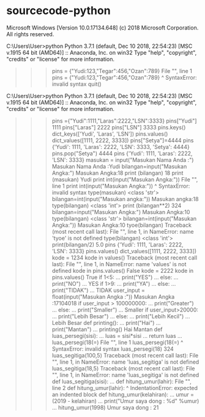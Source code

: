 # sourcecode-python
Microsoft Windows [Version 10.0.17134.648]
(c) 2018 Microsoft Corporation. All rights reserved.

C:\Users\User>python
Python 3.7.1 (default, Dec 10 2018, 22:54:23) [MSC v.1915 64 bit (AMD64)] :: Anaconda, Inc. on win32
Type "help", "copyright", "credits" or "license" for more information.
>>> pins = {"Yudi:123,"Tegar":456,"Ozan":789}
  File "<stdin>", line 1
    pins = {"Yudi:123,"Tegar":456,"Ozan":789}
                           ^
SyntaxError: invalid syntax
>>> quit()

C:\Users\User>python
Python 3.7.1 (default, Dec 10 2018, 22:54:23) [MSC v.1915 64 bit (AMD64)] :: Anaconda, Inc. on win32
Type "help", "copyright", "credits" or "license" for more information.
>>> pins ={"Yudi":1111,"Laras":2222,"LSN":3333}
>>> pins["Yudi"]
1111
>>> pins["Laras"]
2222
>>> pins["LSN"]
3333
>>> pins.keys()
dict_keys(['Yudi', 'Laras', 'LSN'])
>>> pins.values()
dict_values([1111, 2222, 3333])
>>> pins["Setya"]=4444
>>> pins
{'Yudi': 1111, 'Laras': 2222, 'LSN': 3333, 'Setya': 4444}
>>> pins.pop("Setya")
4444
>>> pins
{'Yudi': 1111, 'Laras': 2222, 'LSN': 3333}
>>> masukan = input("Masukan Nama Anda :")
Masukan Nama Anda :Yudi
>>> bilangan=input("Masukan Angka:")
Masukan Angka:18
>>> print (bilangan)
18
>>> print (masukan)
Yudi
>>> print int(input("Masukan Angka:"))
  File "<stdin>", line 1
    print int(input("Masukan Angka:"))
            ^
SyntaxError: invalid syntax
>>> type(masukan)
<class 'str'>
>>> bilangan=int(input("Masukan angka:"))
Masukan angka:18
>>> type(bilangan)
<class 'int'>
>>> print (bilangan**2)
324
>>> bilangan=input("Masukan Angka:")
Masukan Angka:10
>>> type(bilangan)
<class 'str'>
>>> bilangan=int(input("Masukan Angka:"))
Masukan Angka:10
>>> tyoe(bilangan)
Traceback (most recent call last):
  File "<stdin>", line 1, in <module>
NameError: name 'tyoe' is not defined
>>> type(bilangan)
<class 'int'>
>>> print(bilangan/2)
5.0
>>> pins
{'Yudi': 1111, 'Laras': 2222, 'LSN': 3333}
>>> pins.values()
dict_values([1111, 2222, 3333])
>>> kode = 1234
>>> kode in values()
Traceback (most recent call last):
  File "<stdin>", line 1, in <module>
NameError: name 'values' is not defined
>>> kode in pins.values()
False
>>> kode = 2222
>>> kode in pins.values()
True
>>> if 1<5:
...     print("YES")
... else:
...     print("NO")
...
YES
>>> if 1>9:
...     print("YA")
... else:
...     print("TIDAK")
...
TIDAK
>>> user_input = float(input("Masukan Angka :"))
Masukan Angka :17104018
>>> if user_input > 100000000:
...     print("Greater")
... else:
...     print("Smaller")
...
Smaller
>>> if user_input>20000:
...     print("Lebih Besar")
... else:
...     print("Lebih Kecil")
...
Lebih Besar
>>> def printing():
...     print("Hai")
...     print("Mantan")
...
>>> printing()
Hai
Mantan
>>> def luas_persegi(sisi):
...     luas = sisi*sisi
...     return luas
...
>>> luas_persegi(18(=)
  File "<stdin>", line 1
    luas_persegi(18(=)
                    ^
SyntaxError: invalid syntax
>>> luas_persegi(18)
324
>>> luas_segitiga(100,5)
Traceback (most recent call last):
  File "<stdin>", line 1, in <module>
NameError: name 'luas_segitiga' is not defined
>>> luas_segitiga(18,5)
Traceback (most recent call last):
  File "<stdin>", line 1, in <module>
NameError: name 'luas_segitiga' is not defined
>>> def luas_segitiga(sisi):
... def hitung_umur(lahir):
  File "<stdin>", line 2
    def hitung_umur(lahir):
      ^
IndentationError: expected an indented block
>>> def hitung_umur(kelahiran):
...     umur = (2019 - kelahiran)
...     print("Umur saya dong : %d" %umur)
...
>>> hitung_umur(1998)
Umur saya dong : 21
>>>
